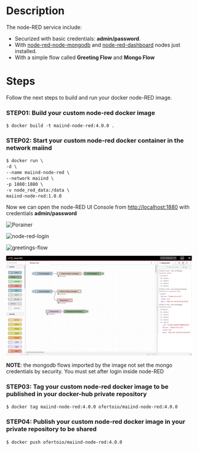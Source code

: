 # Description
The node-RED service include:
- Securized with basic credentials: **admin/password**.
- With [node-red-node-mongodb](https://flows.nodered.org/node/node-red-node-mongodb) and [node-red-dashboard](https://flows.nodered.org/node/node-red-dashboard) nodes just installed.
- With a simple flow called **Greeting Flow** and **Mongo Flow**

# Steps 
Follow the next steps to build and run your docker node-RED image.

### STEP01: Build your custom node-red docker image
 ```
$ docker build -t maiind-node-red:4.0.0 .
 ```

### STEP02: Start your custom node-red docker container in the network maiind
 ```
$ docker run \
-d \
--name maiind-node-red \
--network maiind \
-p 1880:1880 \
-v node_red_data:/data \
maiind-node-red:1.0.0
```

Now we can open the node-RED UI Console from [http://localhost:1880](http://localhost:1880) with credentials **admin/password**

![Porainer](../captures/portainer.png "Porainer")

![node-red-login](../captures/node-red-login.png "node-red-login")

![greetings-flow](../captures/greetings-flow.png "greetings-flow")

![mongo-flow](../captures/mongo-flow.png "mongo-flow")

**NOTE**: the mongodb flows imported by the image not set the mongo credentials by security. You must set after login inside node-RED

### STEP03: Tag your custom node-red docker image to be published in your docker-hub private repository
```
$ docker tag maiind-node-red:4.0.0 ofertoio/maiind-node-red:4.0.0
 ```

### STEP04: Publish your custom node-red docker image in your private repository to be shared
 ```
$ docker push ofertoio/maiind-node-red:4.0.0
 ```